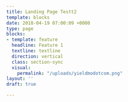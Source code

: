 ```yaml
---
title: Landing Page Testt2
template: blocks
date: 2018-04-19 07:00:09 +0000
type: page
blocks:
- template: feature
  headline: Feature 1
  textline: textline
  direction: vertical
  class: section-sync
  visual:
    permalink: "/uploads/yieldmodotcom.png"
layout: ''
draft: true

---
```

